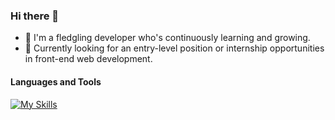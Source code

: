 ### Hi there 👋

- 🌱 I'm a fledgling developer who's continuously learning and growing.
- 🔭 Currently looking for an entry-level position or internship opportunities in front-end web development.


#### Languages and Tools
[![My Skills](https://skillicons.dev/icons?i=ts,react,js,html,css,sass,vite,git,github,vscode&perline=5)](https://skillicons.dev)
